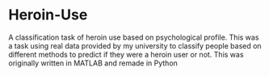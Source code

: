 # Heroin-Use
A classification task of heroin use based on psychological profile. 
This was a task using real data provided by my university to classify people based on different methods 
to predict if they were a heroin user or not. 
This was originally written in MATLAB and remade in Python
